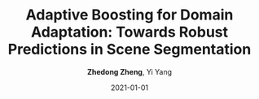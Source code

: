 ---
title: "Adaptive Boosting for Domain Adaptation: Towards Robust Predictions in Scene Segmentation"
collection: publications
permalink: /publication/2021-01-01-Adaptive-Boosting-for-Domain-Adaptation-Towards-Robust-Predictions-in-Scene-Segmentation
date: 2021-01-01
doi: 
venue: 'arXiv preprint arXiv:2103.15685'
author: '<strong>Zhedong Zheng</strong>,  Yi Yang'
citation: ' Zhedong Zheng,  Yi Yang, &quot;Adaptive Boosting for Domain Adaptation: Towards Robust Predictions in Scene Segmentation.&quot; arXiv preprint arXiv:2103.15685, 2021.'
pub_year: '2021'
bib: >
    ```bib
    @article{zheng2021adaptive,  
    author = "Zheng, Zhedong and Yang, Yi",  
    title = "Adaptive Boosting for Domain Adaptation: Towards Robust Predictions in Scene Segmentation",  
    journal = "arXiv preprint arXiv:2103.15685",  
    year = "2021"
    }
    ```

---